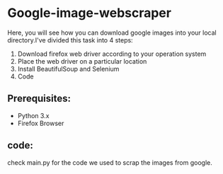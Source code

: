 # Google-image-webscraper

Here, you will see how you can download google images into your local directory.I've divided this task into 4 steps:
1) Download firefox web driver according to your operation system
2) Place the web driver on a particular location
3) Install BeautifulSoup and Selenium
4) Code


## Prerequisites:

- Python 3.x
- Firefox Browser

## code:

check main.py for the code we used to scrap the images from google.
